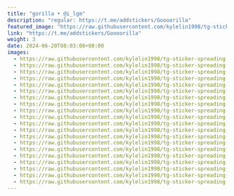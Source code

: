 ```yaml
---
title: "gorilla • @i_lgm"
description: "regular: https://t.me/addstickers/Goooorilla"
featured_image: "https://raw.githubusercontent.com/kylelin1998/tg-sticker-spreading-worldwide-images/main/img/2514204b-7e0a-4f5c-9487-ccf746c4d27a.jpg"
link: "https://t.me/addstickers/Goooorilla"
weight: 3
date: 2024-06-20T08:03:08+08:00
images:
  - https://raw.githubusercontent.com/kylelin1998/tg-sticker-spreading-worldwide-images/main/img/2514204b-7e0a-4f5c-9487-ccf746c4d27a.jpg
  - https://raw.githubusercontent.com/kylelin1998/tg-sticker-spreading-worldwide-images/main/img/d7fd2729-4b9c-4002-bc0b-a91c4f5805ee.jpg
  - https://raw.githubusercontent.com/kylelin1998/tg-sticker-spreading-worldwide-images/main/img/dab003aa-0790-46bf-824b-23f0dfa459cf.jpg
  - https://raw.githubusercontent.com/kylelin1998/tg-sticker-spreading-worldwide-images/main/img/2f72d3a0-72b5-4889-aff2-1c21794d1a05.jpg
  - https://raw.githubusercontent.com/kylelin1998/tg-sticker-spreading-worldwide-images/main/img/7ae6ec47-bb33-4621-ad82-6bc01dbdb6d0.jpg
  - https://raw.githubusercontent.com/kylelin1998/tg-sticker-spreading-worldwide-images/main/img/21320ebe-2f0a-4533-bba7-d2d8149e654f.jpg
  - https://raw.githubusercontent.com/kylelin1998/tg-sticker-spreading-worldwide-images/main/img/9edca1ef-fec6-4f75-96cf-424cb29820d2.jpg
  - https://raw.githubusercontent.com/kylelin1998/tg-sticker-spreading-worldwide-images/main/img/7253b3d3-13f9-4947-8c89-0381fef061ba.jpg
  - https://raw.githubusercontent.com/kylelin1998/tg-sticker-spreading-worldwide-images/main/img/6936502b-31bb-4ae5-8da7-0aaf0bc56c6e.jpg
  - https://raw.githubusercontent.com/kylelin1998/tg-sticker-spreading-worldwide-images/main/img/dffe6f8b-0265-4be0-b725-2cdc16187ff0.jpg
  - https://raw.githubusercontent.com/kylelin1998/tg-sticker-spreading-worldwide-images/main/img/3bf4dfa2-5d0b-447a-b98b-8b56dc5b48aa.jpg
  - https://raw.githubusercontent.com/kylelin1998/tg-sticker-spreading-worldwide-images/main/img/8b40ff46-40f9-4cf3-a2c0-a3e51f2b5a84.jpg
  - https://raw.githubusercontent.com/kylelin1998/tg-sticker-spreading-worldwide-images/main/img/6beda296-3ee0-45c7-ad24-70def04508c7.jpg
  - https://raw.githubusercontent.com/kylelin1998/tg-sticker-spreading-worldwide-images/main/img/fc334989-8aa0-4445-b2c5-0dcf76426a1b.jpg
  - https://raw.githubusercontent.com/kylelin1998/tg-sticker-spreading-worldwide-images/main/img/d5d3a6b7-6487-42bf-a63a-a97192f806c3.jpg
  - https://raw.githubusercontent.com/kylelin1998/tg-sticker-spreading-worldwide-images/main/img/5a7a5eb2-3c11-4e4b-bf6d-07e3e811bf54.jpg
  - https://raw.githubusercontent.com/kylelin1998/tg-sticker-spreading-worldwide-images/main/img/deee1050-e456-4071-b212-7a992eb92388.jpg
  - https://raw.githubusercontent.com/kylelin1998/tg-sticker-spreading-worldwide-images/main/img/a522ffca-9283-4b92-8614-12744e89b333.jpg
  - https://raw.githubusercontent.com/kylelin1998/tg-sticker-spreading-worldwide-images/main/img/19f23d67-c244-408f-a3bd-e035761d9acc.jpg
  - https://raw.githubusercontent.com/kylelin1998/tg-sticker-spreading-worldwide-images/main/img/2adb6a1d-a8a6-4254-9ba9-83cd20cacc4d.jpg
---
```

